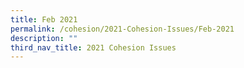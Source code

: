 ```yaml
---
title: Feb 2021
permalink: /cohesion/2021-Cohesion-Issues/Feb-2021
description: ""
third_nav_title: 2021 Cohesion Issues
---
```

